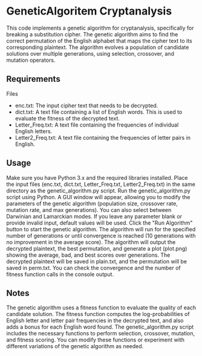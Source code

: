 # GeneticAlgoritem Cryptanalysis
This code implements a genetic algorithm for cryptanalysis, specifically for breaking a substitution cipher. The genetic algorithm aims to find the correct permutation of the English alphabet that maps the cipher text to its corresponding plaintext. The algorithm evolves a population of candidate solutions over multiple generations, using selection, crossover, and mutation operators.


## Requirements
Files
- enc.txt: The input cipher text that needs to be decrypted.
- dict.txt: A text file containing a list of English words. This is used to evaluate the fitness of the decrypted text.
- Letter_Freq.txt: A text file containing the frequencies of individual English letters.
- Letter2_Freq.txt: A text file containing the frequencies of letter pairs in English.

## Usage
Make sure you have Python 3.x and the required libraries installed.
Place the input files (enc.txt, dict.txt, Letter_Freq.txt, Letter2_Freq.txt) in the same directory as the genetic_algorithm.py script.
Run the genetic_algorithm.py script using Python.
A GUI window will appear, allowing you to modify the parameters of the genetic algorithm (population size, crossover rate, mutation rate, and max generations). You can also select between Darwinian and Lamarckian modes. If you leave any parameter blank or provide invalid input, default values will be used.
Click the "Run Algorithm" button to start the genetic algorithm.
The algorithm will run for the specified number of generations or until convergence is reached (10 generations with no improvement in the average score).
The algorithm will output the decrypted plaintext, the best permutation, and generate a plot (plot.png) showing the average, bad, and best scores over generations. The decrypted plaintext will be saved in plain.txt, and the permutation will be saved in perm.txt.
You can check the convergence and the number of fitness function calls in the console output.

## Notes
The genetic algorithm uses a fitness function to evaluate the quality of each candidate solution. The fitness function computes the log-probabilities of English letter and letter pair frequencies in the decrypted text, and also adds a bonus for each English word found.
The genetic_algorithm.py script includes the necessary functions to perform selection, crossover, mutation, and fitness scoring. You can modify these functions or experiment with different variations of the genetic algorithm as needed.
